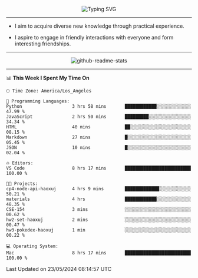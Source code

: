 <p align="center">
  <img src="https://readme-typing-svg.demolab.com?font=Fira+Code&weight=500&size=32&duration=2500&pause=1600&center=true&vCenter=true&random=false&width=1024&height=64&lines=Hi+there+%F0%9F%91%8B;I'm+delighted+you+could+make+it+here+%F0%9F%8E%89;I'm+Harry%2C+a+college+student+still+finding+my+way" alt="Typing SVG" />
</p>


---


- I aim to acquire diverse new knowledge through practical experience.

- I aspire to engage in friendly interactions with everyone and form interesting friendships.


---


<p align="center">
  <img src="https://github-readme-stats.vercel.app/api?username=Harry-Jing&show_icons=true" alt="github-readme-stats"/>
</p>


---

<!--START_SECTION:waka-->
📊 **This Week I Spent My Time On** 

```text
🕑︎ Time Zone: America/Los_Angeles

💬 Programming Languages: 
Python                   3 hrs 58 mins       ████████████░░░░░░░░░░░░░   47.99 % 
JavaScript               2 hrs 50 mins       █████████░░░░░░░░░░░░░░░░   34.34 % 
HTML                     40 mins             ██░░░░░░░░░░░░░░░░░░░░░░░   08.15 % 
Markdown                 27 mins             █░░░░░░░░░░░░░░░░░░░░░░░░   05.45 % 
JSON                     10 mins             █░░░░░░░░░░░░░░░░░░░░░░░░   02.04 % 

🔥 Editors: 
VS Code                  8 hrs 17 mins       █████████████████████████   100.00 % 

🐱‍💻 Projects: 
cp4-node-api-haoxuj      4 hrs 9 mins        █████████████░░░░░░░░░░░░   50.21 % 
materials                4 hrs               ████████████░░░░░░░░░░░░░   48.35 % 
CSE-154                  3 mins              ░░░░░░░░░░░░░░░░░░░░░░░░░   00.62 % 
hw2-set-haoxuj           2 mins              ░░░░░░░░░░░░░░░░░░░░░░░░░   00.47 % 
hw3-pokedex-haoxuj       1 min               ░░░░░░░░░░░░░░░░░░░░░░░░░   00.22 % 

💻 Operating System: 
Mac                      8 hrs 17 mins       █████████████████████████   100.00 % 
```


 Last Updated on 23/05/2024 08:14:57 UTC
<!--END_SECTION:waka-->
